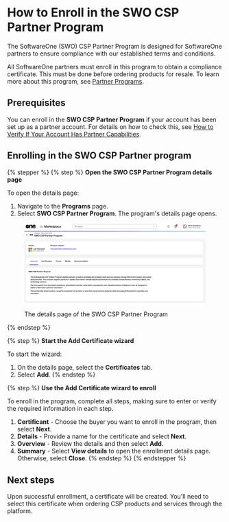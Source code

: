 # How to Enroll in the SWO CSP Partner Program

The SoftwareOne (SWO) CSP Partner Program is designed for SoftwareOne partners to ensure compliance with our established terms and conditions.&#x20;

All SoftwareOne partners must enroll in this program to obtain a compliance certificate. This must be done before ordering products for resale. To learn more about this program, see [Partner Programs](../../../extensions/microsoft-cloud-solution-provider/partner-programs.md).

## Prerequisites <a href="#howtoorderamicrosoft365subscriptionforanexistingmicrosofttenant-prerequisites" id="howtoorderamicrosoft365subscriptionforanexistingmicrosofttenant-prerequisites"></a>

You can enroll in the **SWO CSP Partner Program** if your account has been set up as a partner account. For details on how to check this, see [How to Verify If Your Account Has Partner Capabilities](how-to-verify-if-your-account-has-partner-capabilities.md).

## Enrolling in the SWO CSP Partner program

{% stepper %}
{% step %}
**Open the SWO CSP Partner Program details page**

To open the details page:

1. Navigate to the **Programs** page.
2. Select **SWO CSP Partner Program**. The program's details page opens.

<figure><img src="../../../.gitbook/assets/csp_partner_program_swo.png" alt=""><figcaption><p>The details page of the SWO CSP Partner Program</p></figcaption></figure>
{% endstep %}

{% step %}
**Start the Add Certificate wizard**

To start the wizard:

1. On the details page, select the **Certificates** tab.
2. Select **Add**.
{% endstep %}

{% step %}
**Use the Add Certificate wizard to enroll**

To enroll in the program, complete all steps, making sure to enter or verify the required information in each step.

1. **Certificant** - Choose the buyer you want to enroll in the program, then select **Next**.
2. **Details** - Provide a name for the certificate and select **Next**.&#x20;
3. **Overview** - Review the details and then select **Add**.
4. **Summary** - Select **View details** to open the enrollment details page. Otherwise, select **Close**.
{% endstep %}
{% endstepper %}

## Next steps

Upon successful enrollment, a certificate will be created. You'll need to select this certificate when ordering CSP products and services through the platform.
